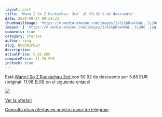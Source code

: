 ```yaml
---
layout: post
title: 'Wann I So Z Ruckschau  3cd  al 50.92 % de descuento'
date: 2020-09-24 09:50:33
thumbnailImage: 'https://m.media-amazon.com/images/I/61KpRswH0uL._SL200_.jpg'
images: [ 'https://m.media-amazon.com/images/I/61KpRswH0uL._SL200_.jpg' ]
comments: true
category: ofertas
author: ring
slug: B005N1PU2O
description:
actualPrice: 5.88 EUR
comparePrice: 11.98 EUR
inStock: true
---
```


Está [Wann I So Z Ruckschau  3cd ](https://www.amazon.com/dp/B005N1PU2O/?tag=redken08-20) con 50.92 de descuento por 5.88 EUR (original: 11.98 EUR) en el siguiente enlace!

[![](https://m.media-amazon.com/images/I/61KpRswH0uL._SL200_.jpg)](https://www.amazon.com/dp/B005N1PU2O/?tag=redken08-20)

[Ver la oferta!!](https://www.amazon.com/dp/B005N1PU2O/?tag=redken08-20)

[Consulta otras ofertas en nuestro canal de telegram](https://t.me/s/ofertas25)
